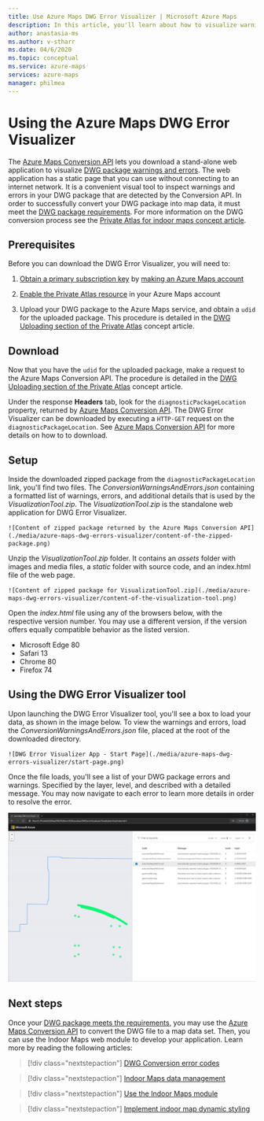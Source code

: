 ```yaml
---
title: Use Azure Maps DWG Error Visualizer | Microsoft Azure Maps
description: In this article, you'll learn about how to visualize warnings and errors returned by the Private Atlas  Conversion API.
author: anastasia-ms
ms.author: v-stharr
ms.date: 04/6/2020
ms.topic: conceptual
ms.service: azure-maps
services: azure-maps
manager: philmea
---
```


# Using the Azure Maps DWG Error Visualizer

The [Azure Maps Conversion API](https://docs.microsoft.com/rest/api/maps/data/conversion) lets you download a stand-alone web application to visualize [DWG package warnings and errors](dwg-conversion-error-codes.md). The web application has a static page that you can use without connecting to an internet network. It is a convenient visual tool to inspect warnings and errors in your DWG package that are detected by the Conversion API.  In order to successfully convert your DWG package into map data, it must meet the [DWG package requirements](dwg-requirements.md). For more information on the DWG conversion process see the [Private Atlas for indoor maps concept article](private-atlas-for-indoor-maps.md).

## Prerequisites

Before you can download the DWG Error Visualizer, you will need to:

1. [Obtain a primary subscription key](quick-demo-map-app.md#get-the-primary-key-for-your-account) by [making an Azure Maps account](quick-demo-map-app.md#create-an-account-with-azure-maps)

2. [Enable the Private Atlas resource](tutorial-private-atlas-indoor-maps.md) in your Azure Maps account

3. Upload your DWG package to the Azure Maps service, and obtain a `udid` for the uploaded package. This procedure is detailed in the [DWG Uploading section of the Private Atlas](private-atlas-for-indoor-maps.md#upload-a-dwg-package#uploading-a-dwg-package) concept article.

## Download

Now that you have the `udid` for the uploaded package, make a request to the Azure Maps Conversion API. The procedure is detailed in the [DWG Uploading section of the Private Atlas](private-atlas-for-indoor-maps.md#upload-a-dwg-package#uploading-a-dwg-package) concept article.

Under the response **Headers** tab, look for the `diagnosticPackageLocation` property, returned by [Azure Maps Conversion API](https://docs.microsoft.com/rest/api/maps/data/conversion). The DWG Error Visualizer can be downloaded by executing a `HTTP-GET` request on the `diagnosticPackageLocation`. See [Azure Maps Conversion API](https://docs.microsoft.com/rest/api/maps/data/conversion) for more details on how to to download.

## Setup

Inside the downloaded zipped package from the `diagnosticPackageLocation` link, you'll find two files. The _ConversionWarningsAndErrors.json_ containing a formatted list of warnings, errors, and additional details that is used by the _VisualizationTool.zip_. The _VisualizationTool.zip_ is the standalone web application for DWG Error Visualizer.

    ![Content of zipped package returned by the Azure Maps Conversion API](./media/azure-maps-dwg-errors-visualizer/content-of-the-zipped-package.png)

Unzip the _VisualizationTool.zip_ folder. It contains an _assets_ folder with images and media files, a _static_ folder with source code, and an index.html file of the web page.

    ![Content of zipped package for VisualizationTool.zip](./media/azure-maps-dwg-errors-visualizer/content-of-the-visualization-tool.png)

Open the _index.html_ file using any of the browsers below, with the respective version number. You may use a different version, if the version offers equally compatible behavior as the listed version.

- Microsoft Edge 80
- Safari 13
- Chrome 80
- Firefox 74

## Using the DWG Error Visualizer tool

Upon launching the DWG Error Visualizer tool, you'll see a box to load your data, as shown in the image below. To view the warnings and errors, load the _ConversionWarningsAndErrors.json_ file, placed at the root of the downloaded directory.

    ![DWG Error Visualizer App - Start Page](./media/azure-maps-dwg-errors-visualizer/start-page.png)

Once the file loads, you'll see a list of your DWG package errors and warnings. Specified by the layer, level, and described with a detailed message. You may now navigate to each error to learn more details in order to resolve the error.  

![DWG Error Visualizer App - Drag and drop to load data](./media/azure-maps-dwg-errors-visualizer/drag-drop.png)


## Next steps

Once your [DWG package meets the requirements](dwg-requirements.md), you may use the [Azure Maps Conversion API](https://docs.microsoft.com/rest/api/maps/data/conversion) to convert the DWG file to a map data set. Then, you can use the Indoor Maps web module to develop your application. Learn more  by reading the following articles:

> [!div class="nextstepaction"]
> [DWG Conversion error codes](dwg-conversion-error-codes.md)

> [!div class="nextstepaction"]
> [Indoor Maps data management](private-atlas-for-indoor-maps.md)

> [!div class="nextstepaction"]
> [Use the Indoor Maps module](how-to-use-indoor-module.md)

> [!div class="nextstepaction"]
> [Implement indoor map dynamic styling](indoor-map-dynamic-styling.md)